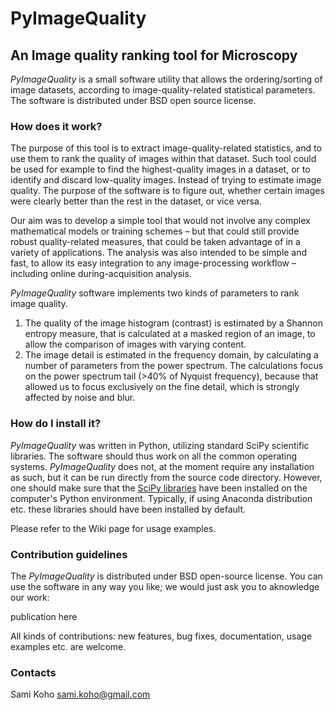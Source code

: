 # PyImageQuality 
## An Image quality ranking tool for Microscopy

*PyImageQuality* is a small software utility that allows the ordering/sorting of image datasets, according to image-quality-related statistical parameters. The software is distributed under BSD open source license.

### How does it work?
The purpose of this tool is to extract image-quality-related statistics, and to use them to rank the quality of images within that dataset. Such tool could be used for example to find the highest-quality images in a dataset, or to identify and discard low-quality images. Instead  of trying to estimate image quality. The purpose of the software is to figure out, whether certain images were clearly better than the rest in the dataset, or vice versa.

Our aim was to develop a simple tool that would not involve any complex mathematical models or training schemes – but that could still provide robust quality-related measures, that could be taken advantage of in a variety of applications. The analysis was also intended to be simple and fast, to allow its easy integration to any image-processing workflow – including online during-acquisition analysis. 

*PyImageQuality* software implements two kinds of parameters to rank image quality. 

1. The quality of the image histogram (contrast) is estimated by a Shannon entropy measure, that is calculated at a masked region of an image, to allow the comparison of images with varying content. 
2. The image detail is estimated in the frequency domain, by calculating a number of parameters from the power spectrum. The calculations focus on the power spectrum tail (>40% of Nyquist frequency), because that allowed us to focus exclusively on the fine detail, which is strongly affected by noise and blur.

### How do I install it?
*PyImageQuality* was written in Python, utilizing standard SciPy scientific libraries. The software should thus work on all the common operating systems. *PyImageQuality* does not, at the moment require any installation as such, but it can be run directly from the source code directory. However, one should make sure that the [SciPy libraries](http://www.scipy.org/install.html) have been installed on the computer's Python environment. Typically, if using Anaconda distribution etc. these libraries should have been installed by default.

Please refer to the Wiki page for usage examples.

### Contribution guidelines ###

The *PyImageQuality* is distributed under BSD open-source license. You can use the software in any way you like; we would just ask you to aknowledge our work:

publication here

All kinds of contributions: new features, bug fixes, documentation, usage examples etc. are welcome.

### Contacts ###

Sami Koho <sami.koho@gmail.com>



